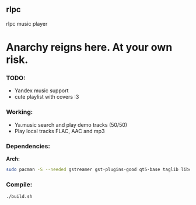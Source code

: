 ## rlpc
rlpc music player

# Anarchy reigns here. At your own risk.

### TODO:
- Yandex music support
- cute playlist with covers :3

### Working:
- Ya.music search and play demo tracks (50/50)
- Play local tracks FLAC, AAC and mp3

### Dependencies:
__Arch:__
```bash
sudo pacman -S --needed gstreamer gst-plugins-good qt5-base taglib libcurl-gnutls json-c 
```

### Compile:
```bash
./build.sh
```
